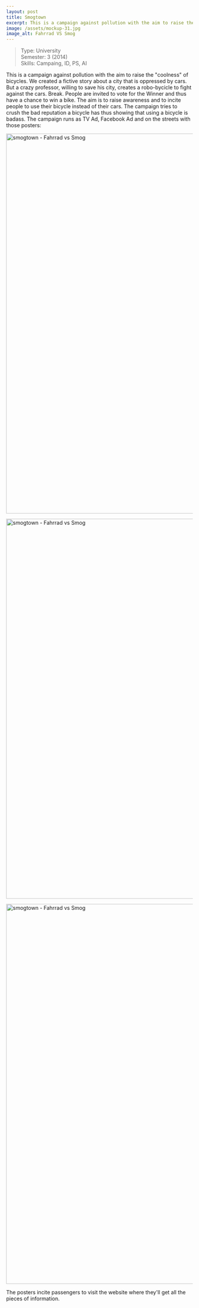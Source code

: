 ```yaml
---
layout: post
title: Smogtown
excerpt: This is a campaign against pollution with the aim to raise the "coolness" of bikes
image: /assets/mockup-31.jpg
image_alt: Fahrrad VS Smog
---
```


<blockquote>Type: University<br />
Semester: 3 (2014)<br />
Skills: Campaing, ID, PS, AI</p></blockquote>
<p>This is a campaign against pollution with the aim to raise the "coolness" of bicycles. We created a fictive story about a city that is oppressed by cars. But a crazy professor, willing to save his city, creates a robo-bycicle to fight against the cars. Break. People are invited to vote for the Winner and thus have a chance to win a bike. The aim is to raise awareness and to incite people to use their bicycle instead of their cars. The campaign tries to crush the bad reputation a bicycle has thus showing that using a bicycle is badass. The campaign runs as TV Ad, Facebook Ad and on the streets with those posters:</p>
<p><a href="http://blog.thibaultjanbeyer.com/wp-content/uploads/2015/03/mockup-11.jpg"><img class="alignnone wp-image-1269 size-large" src="{{ site.baseurl }}/assets/mockup-11-810x1024.jpg" alt="smogtown - Fahrrad vs Smog" width="809" height="1023" /></a></p>
<p><a href="http://blog.thibaultjanbeyer.com/wp-content/uploads/2015/03/mockup-21.jpg"><img class="alignnone wp-image-1270 size-large" src="{{ site.baseurl }}/assets/mockup-21-810x1024.jpg" alt="smogtown - Fahrrad vs Smog" width="809" height="1023" /></a></p>
<p><a href="http://blog.thibaultjanbeyer.com/wp-content/uploads/2015/03/mockup-31.jpg"><img class="alignnone wp-image-1271 size-large" src="{{ site.baseurl }}/assets/mockup-31-810x1024.jpg" alt="smogtown - Fahrrad vs Smog" width="809" height="1023" /></a></p>
<p>The posters incite passengers to visit the website where they'll get all the pieces of information.</p>
<p>&nbsp;</p>
